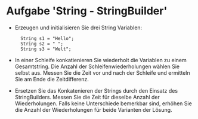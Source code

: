 # Aufgabe 'String - StringBuilder'

- Erzeugen und initialisieren Sie drei String Variablen:

        String s1 = "Hello";
        String s2 = " ";
        String s3 = "Welt";

- In einer Schleife konkatienieren Sie wiederholt die Variablen zu einem Gesamtstring. Die Anzahl der Schleifenwiederholungen wählen Sie selbst aus. Messen Sie die Zeit vor und nach der Schleife und ermitteln Sie am Ende die Zeitdifferenz.

- Ersetzen Sie das Konkatenieren der Strings durch den Einsatz des StringBuilders. Messen Sie die Zeit für dieselbe Anzahl der Wiederholungen. Falls keine Unterschiede bemerkbar sind, erhöhen Sie die Anzahl der Wiederholungen für beide Varianten der Lösung.
